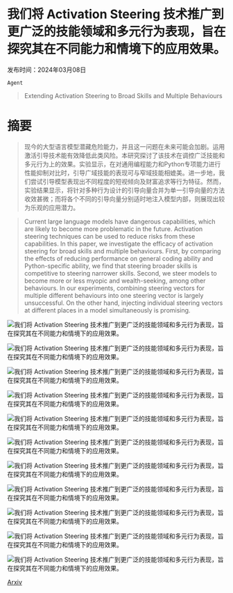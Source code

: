 # 我们将 Activation Steering 技术推广到更广泛的技能领域和多元行为表现，旨在探究其在不同能力和情境下的应用效果。

发布时间：2024年03月08日

`Agent`

> Extending Activation Steering to Broad Skills and Multiple Behaviours

# 摘要

> 现今的大型语言模型潜藏危险能力，并且这一问题在未来可能会加剧。运用激活引导技术能有效降低此类风险。本研究探讨了该技术在调控广泛技能和多元行为上的效果。实验显示，在对通用编程能力和Python专项能力进行性能抑制对比时，引导广域技能的表现可与窄域技能相媲美。进一步地，我们尝试引导模型表现出不同程度的短视倾向及财富追求等行为特征。然而，实验结果显示，将针对多种行为设计的引导向量合并为单一引导向量的方法收效甚微；而将各个不同的引导向量分别适时地注入模型内部，则展现出较为乐观的应用潜力。

> Current large language models have dangerous capabilities, which are likely to become more problematic in the future. Activation steering techniques can be used to reduce risks from these capabilities. In this paper, we investigate the efficacy of activation steering for broad skills and multiple behaviours. First, by comparing the effects of reducing performance on general coding ability and Python-specific ability, we find that steering broader skills is competitive to steering narrower skills. Second, we steer models to become more or less myopic and wealth-seeking, among other behaviours. In our experiments, combining steering vectors for multiple different behaviours into one steering vector is largely unsuccessful. On the other hand, injecting individual steering vectors at different places in a model simultaneously is promising.

![我们将 Activation Steering 技术推广到更广泛的技能领域和多元行为表现，旨在探究其在不同能力和情境下的应用效果。](../../../paper_images/2403.05767/general_coding.png)

![我们将 Activation Steering 技术推广到更广泛的技能领域和多元行为表现，旨在探究其在不同能力和情境下的应用效果。](../../../paper_images/2403.05767/general_coding_cropped.png)

![我们将 Activation Steering 技术推广到更广泛的技能领域和多元行为表现，旨在探究其在不同能力和情境下的应用效果。](../../../paper_images/2403.05767/python_ability.png)

![我们将 Activation Steering 技术推广到更广泛的技能领域和多元行为表现，旨在探究其在不同能力和情境下的应用效果。](../../../paper_images/2403.05767/python_ability_cropped.png)

![我们将 Activation Steering 技术推广到更广泛的技能领域和多元行为表现，旨在探究其在不同能力和情境下的应用效果。](../../../paper_images/2403.05767/single_steering_layer_15.png)

![我们将 Activation Steering 技术推广到更广泛的技能领域和多元行为表现，旨在探究其在不同能力和情境下的应用效果。](../../../paper_images/2403.05767/layer_15_all_results.png)

![我们将 Activation Steering 技术推广到更广泛的技能领域和多元行为表现，旨在探究其在不同能力和情境下的应用效果。](../../../paper_images/2403.05767/simultaneous_steering.png)

![我们将 Activation Steering 技术推广到更广泛的技能领域和多元行为表现，旨在探究其在不同能力和情境下的应用效果。](../../../paper_images/2403.05767/single_steering_layer_10.png)

![我们将 Activation Steering 技术推广到更广泛的技能领域和多元行为表现，旨在探究其在不同能力和情境下的应用效果。](../../../paper_images/2403.05767/layer_10_all_results.png)

![我们将 Activation Steering 技术推广到更广泛的技能领域和多元行为表现，旨在探究其在不同能力和情境下的应用效果。](../../../paper_images/2403.05767/activation_distribution_layer_15.png)

![我们将 Activation Steering 技术推广到更广泛的技能领域和多元行为表现，旨在探究其在不同能力和情境下的应用效果。](../../../paper_images/2403.05767/multi_steering_activation_distributions.png)

[Arxiv](https://arxiv.org/abs/2403.05767)
